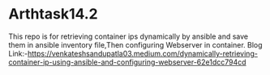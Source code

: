 # Arthtask14.2
This repo is for retrieving container ips dynamically by ansible and save them in ansible inventory file,Then configuring Webserver in container.
Blog Link:-https://venkateshsandupatla03.medium.com/dynamically-retrieving-container-ip-using-ansible-and-configuring-webserver-62e1dcc794cd
